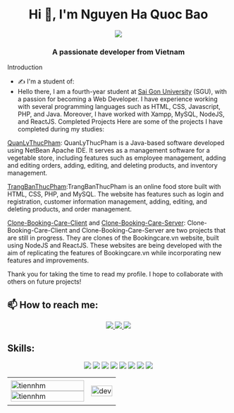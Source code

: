 <h1 align="center">Hi 👋, I'm Nguyen Ha Quoc Bao</h1>
<p align="center"><img src="https://img.icons8.com/color/48/000000/vietnam-circular.png"/></p>
<h3 align="center">A passionate developer from Vietnam </h3>

Introduction
- ✍ I'm a student of: 
- Hello there, I am a fourth-year student at [Sai Gon University](https://sgu.edu.vn) (SGU), with a passion for becoming a Web Developer. I have experience working with several programming languages such as HTML, CSS, Javascript, PHP, and Java. Moreover, I have worked with Xampp, MySQL, NodeJS, and ReactJS.
Completed Projects
Here are some of the projects I have completed during my studies:

[QuanLyThucPham](https://github.com/bibaocodekopro/QuanLyBanHang): QuanLyThucPham is a Java-based software developed using NetBean Apache IDE. It serves as a management software for a vegetable store, including features such as employee management, adding and editing orders, adding, editing, and deleting products, and inventory management.

[TrangBanThucPham](https://github.com/bibaocodekopro/TrangBanThucPham):TrangBanThucPham is an online food store built with HTML, CSS, PHP, and MySQL. The website has features such as login and registration, customer information management, adding, editing, and deleting products, and order management.

[Clone-Booking-Care-Client](https://github.com/bibaocodekopro/Clone-Booking-Care-Client) and [Clone-Booking-Care-Server](https://github.com/bibaocodekopro/Clone-Booking-Care-Server): Clone-Booking-Care-Client and Clone-Booking-Care-Server are two projects that are still in progress. They are clones of the Bookingcare.vn website, built using NodeJS and ReactJS. These websites are being developed with the aim of replicating the features of Bookingcare.vn while incorporating new features and improvements.

Thank you for taking the time to read my profile. I hope to collaborate with others on future projects!


## 📫 How to reach me:

<p align="center">

  <a href="https://www.facebook.com/b1231121" alt="Facebook">
    <img src="https://img.icons8.com/fluent/48/000000/facebook-new.png" target="_blank" />
  </a> 
  <a href="https://github.com/bibaocodekopro" alt="Github">
    <img src="https://img.icons8.com/fluent/48/000000/github.png"/>
  </a> 
  <a href="mailto:quocbao2116@gmail.com" alt="Email">
    <img src="https://img.icons8.com/fluent/48/000000/mailing.png"/>
  </a>
</p>

## Skills:
<p align="center">
  <img src="https://img.icons8.com/color/48/000000/mysql-logo.png"/>
  <img src="https://img.icons8.com/fluency/48/000000/sublime-text.png"/>
  <img src="https://img.icons8.com/color/48/000000/html-5--v1.png"/>
  <img src="https://img.icons8.com/color/48/000000/css3.png"/>
  <img src="https://img.icons8.com/officel/40/000000/php-logo.png"/>
  <img src="https://img.icons8.com/color/48/000000/java-coffee-cup-logo--v1.png"/>
  <img src="https://img.icons8.com/color/48/000000/git.png"/>
  <img src="https://img.icons8.com/color/48/000000/github-2.png"/>
</p>

<table style="width:100%;">
  <tr>
    <td>
      <img src="https://github-readme-stats.vercel.app/api/top-langs/?username=bibaocodekopro&bg_color=FFFFFF00&text_color=179fa3&layout=compact&hide=CSS&langs_count=10&custom_title=Top%20ngôn%20ngữ%20được%20dùng" alt="tiennhm" width="100%"/>
      <img src="https://github-readme-stats.vercel.app/api?username=bibaocodekopro&bg_color=FFFFFF00&text_color=179fa3&show_icons=true&count_private=true&include_all_commits=true&custom_title=Hoạt%20động%20trên%20Github" alt="tiennhm" width="100%"/>
    </td>
    <td>
      <p align="center"> 
        <img src="https://cdn.dribbble.com/users/1059583/screenshots/4171367/coding-freak.gif" alt="dev" width="100%"/>
      </p>
    </td>
  </tr>
</table>


